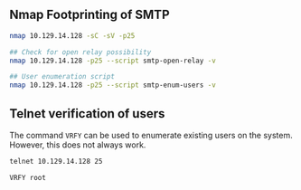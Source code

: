 ## Nmap Footprinting of SMTP

```bash
nmap 10.129.14.128 -sC -sV -p25

## Check for open relay possibility
nmap 10.129.14.128 -p25 --script smtp-open-relay -v

## User enumeration script
nmap 10.129.14.128 -p25 --script smtp-enum-users -v
```


## Telnet verification of users

The command `VRFY` can be used to enumerate existing users on the system. However, this does not always work. 
```bash
telnet 10.129.14.128 25

VRFY root
```